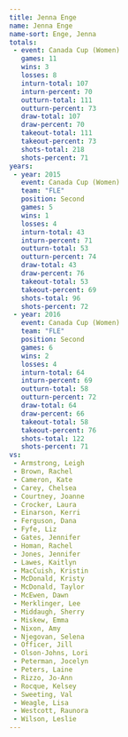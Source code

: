 ```yaml
---
title: Jenna Enge
name: Jenna Enge
name-sort: Enge, Jenna
totals:
 - event: Canada Cup (Women)
   games: 11
   wins: 3
   losses: 8
   inturn-total: 107
   inturn-percent: 70
   outturn-total: 111
   outturn-percent: 73
   draw-total: 107
   draw-percent: 70
   takeout-total: 111
   takeout-percent: 73
   shots-total: 218
   shots-percent: 71
years:
 - year: 2015
   event: Canada Cup (Women)
   team: "FLE"
   position: Second
   games: 5
   wins: 1
   losses: 4
   inturn-total: 43
   inturn-percent: 71
   outturn-total: 53
   outturn-percent: 74
   draw-total: 43
   draw-percent: 76
   takeout-total: 53
   takeout-percent: 69
   shots-total: 96
   shots-percent: 72
 - year: 2016
   event: Canada Cup (Women)
   team: "FLE"
   position: Second
   games: 6
   wins: 2
   losses: 4
   inturn-total: 64
   inturn-percent: 69
   outturn-total: 58
   outturn-percent: 72
   draw-total: 64
   draw-percent: 66
   takeout-total: 58
   takeout-percent: 76
   shots-total: 122
   shots-percent: 71
vs:
 - Armstrong, Leigh
 - Brown, Rachel
 - Cameron, Kate
 - Carey, Chelsea
 - Courtney, Joanne
 - Crocker, Laura
 - Einarson, Kerri
 - Ferguson, Dana
 - Fyfe, Liz
 - Gates, Jennifer
 - Homan, Rachel
 - Jones, Jennifer
 - Lawes, Kaitlyn
 - MacCuish, Kristin
 - McDonald, Kristy
 - McDonald, Taylor
 - McEwen, Dawn
 - Merklinger, Lee
 - Middaugh, Sherry
 - Miskew, Emma
 - Nixon, Amy
 - Njegovan, Selena
 - Officer, Jill
 - Olson-Johns, Lori
 - Peterman, Jocelyn
 - Peters, Laine
 - Rizzo, Jo-Ann
 - Rocque, Kelsey
 - Sweeting, Val
 - Weagle, Lisa
 - Westcott, Raunora
 - Wilson, Leslie
---
```

